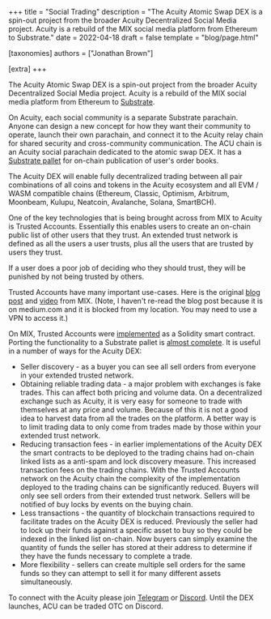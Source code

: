+++
title = "Social Trading"
description = "The Acuity Atomic Swap DEX is a spin-out project from the broader Acuity Decentralized Social Media project. Acuity is a rebuild of the MIX social media platform from Ethereum to Substrate."
date = 2022-04-18
draft = false
template = "blog/page.html"

[taxonomies]
authors = ["Jonathan Brown"]

[extra]
+++

<p>The Acuity Atomic Swap DEX is a spin-out project from the broader Acuity Decentralized Social Media project. Acuity is a rebuild of the MIX social media platform from Ethereum to <a target="_blank" href="https://substrate.io/">Substrate</a>.</p>
<p>On Acuity, each social community is a separate Substrate parachain. Anyone can design a new concept for how they want their community to operate, launch their own parachain, and connect it to the Acuity relay chain for shared security and cross-community communication. The ACU chain is an Acuity social parachain dedicated to the atomic swap DEX. It has a <a target="_blank" href="https://github.com/acuity-social/acuity-orderbook-pallet">Substrate pallet</a> for on-chain publication of user's order books.</p>
<p>The Acuity DEX will enable fully decentralized trading between all pair combinations of all coins and tokens in the Acuity ecosystem and all EVM / WASM compatible chains (Ethereum, Classic, Optimism, Arbitrum, Moonbeam, Kulupu, Neatcoin, Avalanche, Solana, SmartBCH).</p>
<p>One of the key technologies that is being brought across from MIX to Acuity is Trusted Accounts. Essentially this enables users to create an on-chain public list of other users that they trust. An extended trust network is defined as all the users a user trusts, plus all the users that are trusted by users they trust.</p>
<p>If a user does a poor job of deciding who they should trust, they will be punished by not being trusted by others.</p>
<p>Trusted Accounts have many important use-cases. Here is the original <a target="_blank" href="https://medium.com/mix-blockchain/how-illegal-and-immoral-content-will-be-handled-on-mix-blockchain-e32fc25bc42f">blog post</a> and <a target="_blank" href="https://www.youtube.com/watch?v=j8WfGYxBERo">video</a> from MIX. (Note, I haven't re-read the blog post because it is on medium.com and it is blocked from my location. You may need to use a VPN to access it.)</p>
<p>On MIX, Trusted Accounts were <a target="_blank" href="https://github.com/acuity-social/acuity-contracts/tree/master/src/acuity-trusted-accounts">implemented</a> as a Solidity smart contract. Porting the functionality to a Substrate pallet is <a target="_blank" href="https://github.com/acuity-social/acuity-trusted-accounts-pallet">almost complete</a>. It is useful in a number of ways for the Acuity DEX:</p>
<p>
  <ul>
    <li>Seller discovery - as a buyer you can see all sell orders from everyone in your extended trusted network.</li>
    <li>Obtaining reliable trading data - a major problem with exchanges is fake trades. This can affect both pricing and volume data. On a decentralized exchange such as Acuity, it is very easy for someone to trade with themselves at any price and volume. Because of this it is not a good idea to harvest data from all the trades on the platform. A better way is to limit trading data to only come from trades made by those within your extended trust network.</li>
    <li>Reducing transaction fees - in earlier implementations of the Acuity DEX the smart contracts to be deployed to the trading chains had on-chain linked lists as a anti-spam and lock discovery measure. This increased transaction fees on the trading chains. With the Trusted Accounts network on the Acuity chain the complexity of the implementation deployed to the trading chains can be significantly reduced. Buyers will only see sell orders from their extended trust network. Sellers will be notified of buy locks by events on the buying chain.</li>
    <li>Less transactions - the quantity of blockchain transactions required to facilitate trades on the Acuity DEX is reduced. Previously the seller had to lock up their funds against a specific asset to buy so they could be indexed in the linked list on-chain. Now buyers can simply examine the quantity of funds the seller has stored at their address to determine if they have the funds necessary to complete a trade.</li>
    <li>More flexibility - sellers can create multiple sell orders for the same funds so they can attempt to sell it for many different assets simultaneously.</li>
  </ul>
</p>
<p>
  To connect with the Acuity please join <a target="_blank" href="https://t.me/acuity_social">Telegram</a> or <a target="_blank" href="https://discord.com/invite/GxD7adN">Discord</a>.
  Until the DEX launches, ACU can be traded OTC on Discord.
</p>
